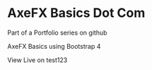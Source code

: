 # AxeFX Basics Dot Com
Part of a Portfolio series on github

AxeFX Basics using Bootstrap 4

View Live on test123
